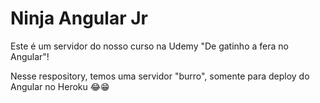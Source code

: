 # Ninja Angular Jr
Este é um servidor do nosso curso na Udemy "De gatinho a fera no Angular"!

Nesse respository, temos uma servidor "burro", somente para deploy do Angular no Heroku 😂😁
